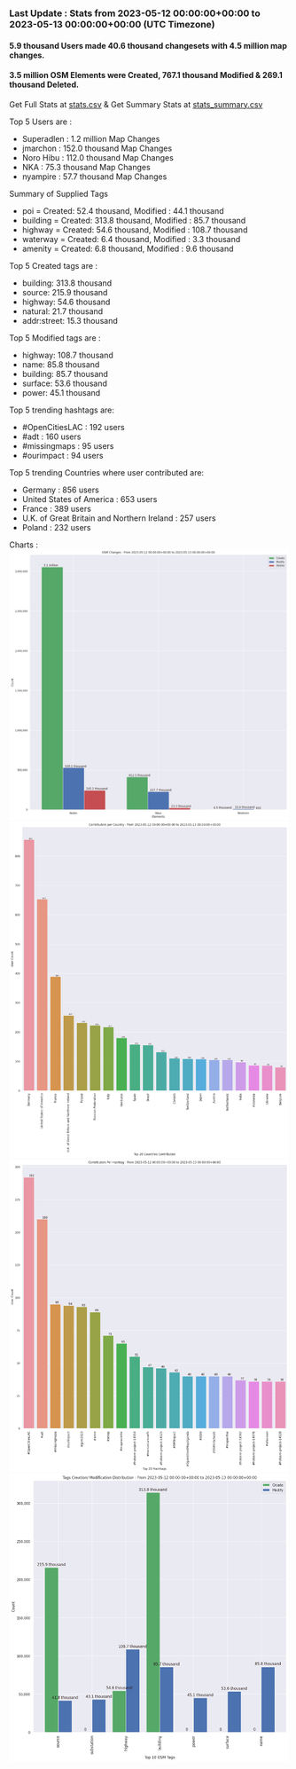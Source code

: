 ### Last Update : Stats from 2023-05-12 00:00:00+00:00 to 2023-05-13 00:00:00+00:00 (UTC Timezone)

#### 5.9 thousand Users made 40.6 thousand changesets with 4.5 million map changes.
#### 3.5 million OSM Elements were Created, 767.1 thousand Modified & 269.1 thousand Deleted.
Get Full Stats at [stats.csv](/stats/Global/Daily/stats.csv)
 & Get Summary Stats at [stats_summary.csv](/stats/Global/Daily/stats_summary.csv)

Top 5 Users are : 
- Superadlen : 1.2 million Map Changes
- jmarchon : 152.0 thousand Map Changes
- Noro Hibu : 112.0 thousand Map Changes
- NKA : 75.3 thousand Map Changes
- nyampire : 57.7 thousand Map Changes

Summary of Supplied Tags
- poi = Created: 52.4 thousand, Modified : 44.1 thousand
- building = Created: 313.8 thousand, Modified : 85.7 thousand
- highway = Created: 54.6 thousand, Modified : 108.7 thousand
- waterway = Created: 6.4 thousand, Modified : 3.3 thousand
- amenity = Created: 6.8 thousand, Modified : 9.6 thousand


Top 5 Created tags are :
- building: 313.8 thousand
- source: 215.9 thousand
- highway: 54.6 thousand
- natural: 21.7 thousand
- addr:street: 15.3 thousand


Top 5 Modified tags are :
- highway: 108.7 thousand
- name: 85.8 thousand
- building: 85.7 thousand
- surface: 53.6 thousand
- power: 45.1 thousand


Top 5 trending hashtags are:
- #OpenCitiesLAC : 192 users
- #adt : 160 users
- #missingmaps : 95 users
- #ourimpact : 94 users


Top 5 trending Countries where user contributed are:
- Germany : 856 users
- United States of America : 653 users
- France : 389 users
- U.K. of Great Britain and Northern Ireland : 257 users
- Poland : 232 users


 Charts : 
![Alt text](./stats_osm_changes.png) 
![Alt text](./stats_users_per_country.png) 
![Alt text](./stats_users_per_hashtag.png) 
![Alt text](./stats_tags.png) 
